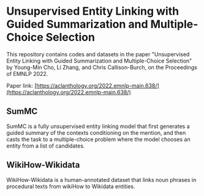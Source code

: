 # Unsupervised Entity Linking with Guided Summarization and Multiple-Choice Selection

This repository contains codes and datasets in the paper "Unsupervised Entity Linking with Guided Summarization and Multiple-Choice Selection" by Young-Min Cho, Li Zhang, and Chris Callison-Burch, on the Proceedings of EMNLP 2022.  

Paper link: [https://aclanthology.org/2022.emnlp-main.638/](https://aclanthology.org/2022.emnlp-main.638/)

## SumMC
SumMC is a fully unsupervised entity linking model that first generates a guided summary of the contexts conditioning on the mention, and then casts the task to a multiple-choice problem where the model chooses an entity from a list of candidates. 

## WikiHow-Wikidata
WikiHow-Wikidata is a human-annotated dataset that links noun phrases in procedural texts from wikiHow to Wikidata entities.


